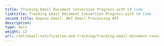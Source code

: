 ```yaml
---
title: Tracking Email Document Conversion Progress with C# Code
linktitle: Tracking Email Document Conversion Progress with C# Code
second_title: Aspose.Email .NET Email Processing API
description: 
type: docs
weight: 12
url: /net/email-notification-and-tracking/tracking-email-document-conversion-progress-with-csharp-code/
---
```


